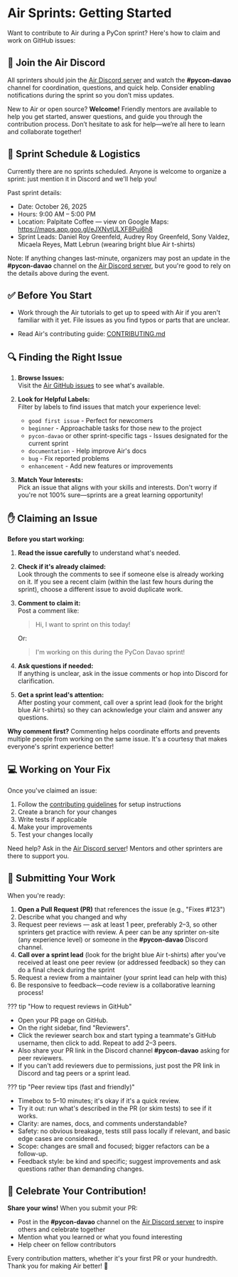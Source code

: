 # Air Sprints: Getting Started

Want to contribute to Air during a PyCon sprint? Here's how to claim and work on GitHub issues:

## 🎉 Join the Air Discord

All sprinters should join the [Air Discord server](https://discord.gg/nwpvKnqMb2) and watch the **#pycon-davao** channel for coordination, questions, and quick help. Consider enabling notifications during the sprint so you don’t miss updates.

New to Air or open source? **Welcome!** Friendly mentors are available to help you get started, answer questions, and guide you through the contribution process. Don’t hesitate to ask for help—we’re all here to learn and collaborate together!

## 📅 Sprint Schedule & Logistics

Currently there are no sprints scheduled. Anyone is welcome to organize a sprint: just mention it in Discord and we'll help you!

Past sprint details:

- Date: October 26, 2025
- Hours: 9:00 AM – 5:00 PM
- Location: Palpitate Coffee — view on Google Maps: https://maps.app.goo.gl/eJXNvtULXF8Pui6h8
- Sprint Leads: Daniel Roy Greenfeld, Audrey Roy Greenfeld, Sony Valdez, Micaela Reyes, Matt Lebrun (wearing bright blue Air t-shirts)

Note: If anything changes last-minute, organizers may post an update in the **#pycon-davao** channel on the [Air Discord server](https://discord.gg/nwpvKnqMb2), but you're good to rely on the details above during the event.

## ✅ Before You Start

- Work through the Air tutorials to get up to speed with Air if you aren't familiar with it yet. File issues as you find typos or parts that are unclear. 

- Read Air's contributing guide: [CONTRIBUTING.md](https://github.com/feldroy/air/blob/main/CONTRIBUTING.md)

## 🔍 Finding the Right Issue

1. **Browse Issues:**  
   Visit the [Air GitHub issues](https://github.com/feldroy/air/issues) to see what's available.

2. **Look for Helpful Labels:**  
   Filter by labels to find issues that match your experience level:
   - `good first issue` - Perfect for newcomers
   - `beginner` - Approachable tasks for those new to the project
   - `pycon-davao` or other sprint-specific tags - Issues designated for the current sprint
   - `documentation` - Help improve Air's docs
   - `bug` - Fix reported problems
   - `enhancement` - Add new features or improvements

3. **Match Your Interests:**  
   Pick an issue that aligns with your skills and interests. Don't worry if you're not 100% sure—sprints are a great learning opportunity!

## ✋ Claiming an Issue

**Before you start working:**

1. **Read the issue carefully** to understand what's needed.

2. **Check if it's already claimed:**  
   Look through the comments to see if someone else is already working on it. If you see a recent claim (within the last few hours during the sprint), choose a different issue to avoid duplicate work.

3. **Comment to claim it:**  
   Post a comment like:
   > Hi, I want to sprint on this today!
   
   Or:
   > I'm working on this during the PyCon Davao sprint!

4. **Ask questions if needed:**  
   If anything is unclear, ask in the issue comments or hop into Discord for clarification.

5. **Get a sprint lead's attention:**  
   After posting your comment, call over a sprint lead (look for the bright blue Air t-shirts) so they can acknowledge your claim and answer any questions.

**Why comment first?** Commenting helps coordinate efforts and prevents multiple people from working on the same issue. It's a courtesy that makes everyone's sprint experience better!

## 💻 Working on Your Fix

Once you've claimed an issue:

1. Follow the [contributing guidelines](https://github.com/feldroy/air/blob/main/CONTRIBUTING.md) for setup instructions
2. Create a branch for your changes
3. Write tests if applicable
4. Make your improvements
5. Test your changes locally

Need help? Ask in the [Air Discord server](https://discord.gg/nwpvKnqMb2)! Mentors and other sprinters are there to support you.

## 🚀 Submitting Your Work

When you're ready:

1. **Open a Pull Request (PR)** that references the issue (e.g., "Fixes #123")
2. Describe what you changed and why
3. Request peer reviews — ask at least 1 peer, preferably 2–3, so other sprinters get practice with review. A peer can be any sprinter on-site (any experience level) or someone in the **#pycon-davao** Discord channel.
4. **Call over a sprint lead** (look for the bright blue Air t-shirts) after you've received at least one peer review (or addressed feedback) so they can do a final check during the sprint
5. Request a review from a maintainer (your sprint lead can help with this)
6. Be responsive to feedback—code review is a collaborative learning process!

??? tip "How to request reviews in GitHub"
   - Open your PR page on GitHub.
   - On the right sidebar, find "Reviewers".
   - Click the reviewer search box and start typing a teammate's GitHub username, then click to add. Repeat to add 2–3 peers.
   - Also share your PR link in the Discord channel **#pycon-davao** asking for peer reviewers.
   - If you can't add reviewers due to permissions, just post the PR link in Discord and tag peers or a sprint lead.

??? tip "Peer review tips (fast and friendly)"
   - Timebox to 5–10 minutes; it's okay if it's a quick review.
   - Try it out: run what's described in the PR (or skim tests) to see if it works.
   - Clarity: are names, docs, and comments understandable?
   - Safety: no obvious breakage, tests still pass locally if relevant, and basic edge cases are considered.
   - Scope: changes are small and focused; bigger refactors can be a follow-up.
   - Feedback style: be kind and specific; suggest improvements and ask questions rather than demanding changes.

## 🎊 Celebrate Your Contribution!

**Share your wins!** When you submit your PR:

- Post in the **#pycon-davao** channel on the [Air Discord server](https://discord.gg/nwpvKnqMb2) to inspire others and celebrate together
- Mention what you learned or what you found interesting
- Help cheer on fellow contributors

Every contribution matters, whether it's your first PR or your hundredth. Thank you for making Air better! 🙌
